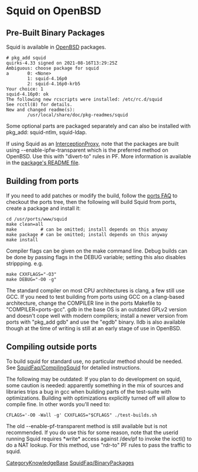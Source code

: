 # Squid on OpenBSD

## Pre-Built Binary Packages

Squid is available in [OpenBSD](https://www.openbsd.org) packages.

    # pkg_add squid
    quirks-4.33 signed on 2021-08-16T13:29:25Z
    Ambiguous: choose package for squid
    a       0: <None>
            1: squid-4.16p0
            2: squid-4.16p0-krb5
    Your choice: 1
    squid-4.16p0: ok
    The following new rcscripts were installed: /etc/rc.d/squid
    See rcctl(8) for details.
    New and changed readme(s):
            /usr/local/share/doc/pkg-readmes/squid

Some optional parts are packaged separately and can also be installed
with pkg\_add: squid-ntlm, squid-ldap.

If using Squid as an
[InterceptionProxy](https://wiki.squid-cache.org/KnowledgeBase/OpenBsd/InterceptionProxy#),
note that the packages are built using --enable-ipfw-transparent which
is the preferred method on OpenBSD. Use this with "divert-to" rules in
PF. More information is available in the [package's README
file](http://www.openbsd.org/cgi-bin/cvsweb/ports/www/squid/pkg/README-main?content-type=text%2Fplain).

## Building from ports

If you need to add patches or modify the build, follow the [ports
FAQ](https://www.openbsd.org/faq/ports/ports.html) to checkout the ports
tree, then the following will build Squid from ports, create a package
and install it:

    cd /usr/ports/www/squid
    make clean=all
    make         # can be omitted; install depends on this anyway
    make package # can be omitted; install depends on this anyway
    make install

Compiler flags can be given on the make command line. Debug builds can
be done by passing flags in the DEBUG variable; setting this also
disables strippping. e.g.

    make CXXFLAGS="-O3"
    make DEBUG="-O0 -g"

The standard compiler on most CPU architectures is clang, a few still
use GCC. If you need to test building from ports using GCC on a
clang-based architecture, change the COMPILER line in the ports Makefile
to "COMPILER=ports-gcc". gdb in the base OS is an outdated GPLv2 version
and doesn't cope well with modern compilers; install a newer version
from ports with "pkg\_add gdb" and use the "egdb" binary. lldb is also
available though at the time of writing is still at an early stage of
use in OpenBSD.

## Compiling outside ports

To build squid for standard use, no particular method should be needed.
See
[SquidFaq/CompilingSquid](https://wiki.squid-cache.org/KnowledgeBase/OpenBsd/SquidFaq/CompilingSquid#)
for detailed instructions.

The following may be outdated: If you plan to do development on squid,
some caution is needed: apparently something in the mix of sources and
libraries trips a bug in gcc when building parts of the test-suite with
optimizations. Building with optimizations explicitly turned off will
allow to compile fine. In other words you'll need to:

    CFLAGS='-O0 -Wall -g' CXXFLAGS="$CFLAGS" ./test-builds.sh

The old --enable-pf-transparent method is still available but is not
recommended. If you do use this for some reason, note that the userid
running Squid requires \*write\* access against /dev/pf to invoke the
ioctl() to do a NAT lookup. For this method, use "rdr-to" PF rules to
pass the traffic to squid.

[CategoryKnowledgeBase](https://wiki.squid-cache.org/KnowledgeBase/OpenBsd/CategoryKnowledgeBase#)
[SquidFaq/BinaryPackages](https://wiki.squid-cache.org/KnowledgeBase/OpenBsd/SquidFaq/BinaryPackages#)
